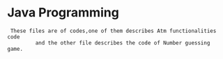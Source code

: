 # Java Programming
     These files are of codes,one of them describes Atm functionalities code 
             and the other file describes the code of Number guessing game.
